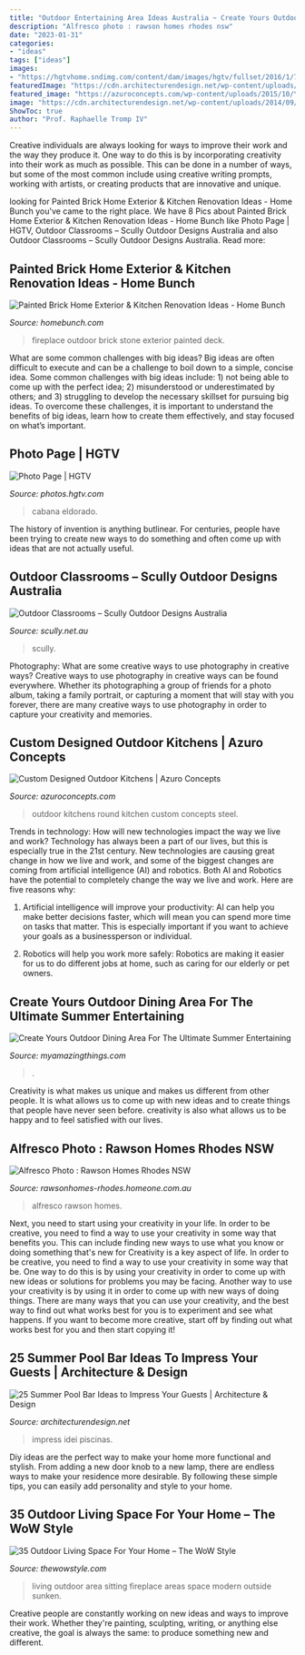 ```yaml
---
title: "Outdoor Entertaining Area Ideas Australia ~ Create Yours Outdoor Dining Area For The Ultimate Summer Entertaining"
description: "Alfresco photo : rawson homes rhodes nsw"
date: "2023-01-31"
categories:
- "ideas"
tags: ["ideas"]
images:
- "https://hgtvhome.sndimg.com/content/dam/images/hgtv/fullset/2016/1/7/0/Nick-Martin_Pirates-of-the-Caribbean-Redux_8.jpg.rend.hgtvcom.616.411.suffix/1452184562528.jpeg"
featuredImage: "https://cdn.architecturendesign.net/wp-content/uploads/2014/09/Summer-Pool-Bar-Ideas-11.jpg"
featured_image: "https://azuroconcepts.com/wp-content/uploads/2015/10/Year-round-outdoor-kitchens-Bro038.jpg"
image: "https://cdn.architecturendesign.net/wp-content/uploads/2014/09/Summer-Pool-Bar-Ideas-11.jpg"
ShowToc: true
author: "Prof. Raphaelle Tromp IV"
---
```



Creative individuals are always looking for ways to improve their work and the way they produce it. One way to do this is by incorporating creativity into their work as much as possible. This can be done in a number of ways, but some of the most common include using creative writing prompts, working with artists, or creating products that are innovative and unique.

	

		
looking for Painted Brick Home Exterior &amp; Kitchen Renovation Ideas - Home Bunch you've came to the right place. We have 8 Pics about Painted Brick Home Exterior &amp; Kitchen Renovation Ideas - Home Bunch like Photo Page | HGTV, Outdoor Classrooms – Scully Outdoor Designs Australia and also Outdoor Classrooms – Scully Outdoor Designs Australia. Read more:
		
    
## Painted Brick Home Exterior &amp; Kitchen Renovation Ideas - Home Bunch

<img loading=lazy src="https://www.homebunch.com/wp-content/uploads/2017/03/Outdoor-Fireplace.-Stone-Outdoor-Fireplace-Design.-Outdoor-Fireplace.-OutdoorFireplace-StoneOutdoorFireplace-StoneOutdoorFireplaceDesign-OutdoorFireplaceDesign.jpg" onerror="this.onerror=null;this.src='https://tse1.mm.bing.net/th?id=OIP.eG1x9gbIO-9Bzz0GQkm5kQHaLG&amp;pid=15.1';" alt="Painted Brick Home Exterior &amp; Kitchen Renovation Ideas - Home Bunch">

_Source: homebunch.com_

>fireplace outdoor brick stone exterior painted deck. 

	

What are some common challenges with big ideas?
Big ideas are often difficult to execute and can be a challenge to boil down to a simple, concise idea. Some common challenges with big ideas include: 1) not being able to come up with the perfect idea; 2) misunderstood or underestimated by others; and 3) struggling to develop the necessary skillset for pursuing big ideas. To overcome these challenges, it is important to understand the benefits of big ideas, learn how to create them effectively, and stay focused on what’s important.

    
## Photo Page | HGTV

<img loading=lazy src="https://hgtvhome.sndimg.com/content/dam/images/hgtv/fullset/2016/1/7/0/Nick-Martin_Pirates-of-the-Caribbean-Redux_8.jpg.rend.hgtvcom.616.411.suffix/1452184562528.jpeg" onerror="this.onerror=null;this.src='https://tse1.mm.bing.net/th?id=OIP.sXMXX1XvDoLv6IxFR7YopwHaE9&amp;pid=15.1';" alt="Photo Page | HGTV">

_Source: photos.hgtv.com_

>cabana eldorado. 

	

The history of invention is anything butlinear. For centuries, people have been trying to create new ways to do something and often come up with ideas that are not actually useful.

    
## Outdoor Classrooms – Scully Outdoor Designs Australia

<img loading=lazy src="https://www.scully.net.au/wp-content/uploads/2020/10/Outdoor-Classroom-back-cover.jpg" onerror="this.onerror=null;this.src='https://tse3.mm.bing.net/th?id=OIP.UwI3S7Jg1jgqXp1r3tXbYQHaFj&amp;pid=15.1';" alt="Outdoor Classrooms – Scully Outdoor Designs Australia">

_Source: scully.net.au_

>scully. 

	

Photography: What are some creative ways to use photography in creative ways?
Creative ways to use photography in creative ways can be found everywhere. Whether its photographing a group of friends for a photo album, taking a family portrait, or capturing a moment that will stay with you forever, there are many creative ways to use photography in order to capture your creativity and memories.

    
## Custom Designed Outdoor Kitchens | Azuro Concepts

<img loading=lazy src="https://azuroconcepts.com/wp-content/uploads/2015/10/Year-round-outdoor-kitchens-Bro038.jpg" onerror="this.onerror=null;this.src='https://tse2.mm.bing.net/th?id=OIP.VLtd4t6VFXk4qlKBPlYWGQHaE8&amp;pid=15.1';" alt="Custom Designed Outdoor Kitchens | Azuro Concepts">

_Source: azuroconcepts.com_

>outdoor kitchens round kitchen custom concepts steel. 

	

Trends in technology: How will new technologies impact the way we live and work?
Technology has always been a part of our lives, but this is especially true in the 21st century. New technologies are causing great change in how we live and work, and some of the biggest changes are coming from artificial intelligence (AI) and robotics.
Both AI and Robotics have the potential to completely change the way we live and work. Here are five reasons why:

1. Artificial intelligence will improve your productivity: AI can help you make better decisions faster, which will mean you can spend more time on tasks that matter. This is especially important if you want to achieve your goals as a businessperson or individual.

2. Robotics will help you work more safely: Robotics are making it easier for us to do different jobs at home, such as caring for our elderly or pet owners.

    
## Create Yours Outdoor Dining Area For The Ultimate Summer Entertaining

<img loading=lazy src="https://myamazingthings.com/wp-content/uploads/2017/08/outdoor-dining-area-8.jpg" onerror="this.onerror=null;this.src='https://tse1.mm.bing.net/th?id=OIP.hvRLBlv3_pbQv7DAQnWEuwHaJ4&amp;pid=15.1';" alt="Create Yours Outdoor Dining Area For The Ultimate Summer Entertaining">

_Source: myamazingthings.com_

>. 

	

Creativity is what makes us unique and makes us different from other people. It is what allows us to come up with new ideas and to create things that people have never seen before. creativity is also what allows us to be happy and to feel satisfied with our lives.

    
## Alfresco Photo : Rawson Homes Rhodes NSW

<img loading=lazy src="https://www.homeone.com.au/p/r/Rawson-Homes-7978/photos/alfresco_6.jpg" onerror="this.onerror=null;this.src='https://tse4.mm.bing.net/th?id=OIP.WCqrji4MkeYHpzBQnSO9mwHaE8&amp;pid=15.1';" alt="Alfresco Photo : Rawson Homes Rhodes NSW">

_Source: rawsonhomes-rhodes.homeone.com.au_

>alfresco rawson homes. 

	

Next, you need to start using your creativity in your life. In order to be creative, you need to find a way to use your creativity in some way that benefits you. This can include finding new ways to use what you know or doing something that's new for
Creativity is a key aspect of life. In order to be creative, you need to find a way to use your creativity in some way that be. One way to do this is by using your creativity in order to come up with new ideas or solutions for problems you may be facing. Another way to use your creativity is by using it in order to come up with new ways of doing things. There are many ways that you can use your creativity, and the best way to find out what works best for you is to experiment and see what happens. If you want to become more creative, start off by finding out what works best for you and then start copying it!

    
## 25 Summer Pool Bar Ideas To Impress Your Guests | Architecture &amp; Design

<img loading=lazy src="https://cdn.architecturendesign.net/wp-content/uploads/2014/09/Summer-Pool-Bar-Ideas-11.jpg" onerror="this.onerror=null;this.src='https://tse4.mm.bing.net/th?id=OIP.XjnKTNPHFo9kHbd3bDGQCQHaFj&amp;pid=15.1';" alt="25 Summer Pool Bar Ideas to Impress Your Guests | Architecture &amp; Design">

_Source: architecturendesign.net_

>impress idei piscinas. 

	

Diy ideas are the perfect way to make your home more functional and stylish. From adding a new door knob to a new lamp, there are endless ways to make your residence more desirable. By following these simple tips, you can easily add personality and style to your home.

    
## 35 Outdoor Living Space For Your Home – The WoW Style

<img loading=lazy src="http://thewowstyle.com/wp-content/uploads/2015/01/outside-sunken-sitting-area-with-fireplace-on-the-table-create-a-sunken-sitting-areas-in-your-modern-living-room.jpg" onerror="this.onerror=null;this.src='https://tse3.mm.bing.net/th?id=OIP.pKzuyA4I0MWUxjdnvR8-swHaE8&amp;pid=15.1';" alt="35 Outdoor Living Space For Your Home – The WoW Style">

_Source: thewowstyle.com_

>living outdoor area sitting fireplace areas space modern outside sunken. 

	

Creative people are constantly working on new ideas and ways to improve their work. Whether they're painting, sculpting, writing, or anything else creative, the goal is always the same: to produce something new and different.

